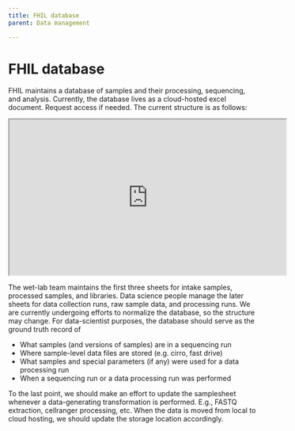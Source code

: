 ```yaml
---
title: FHIL database
parent: Data management

---
```


# FHIL database

FHIL maintains a database of samples and their processing, sequencing, and analysis. Currently, the database lives as a cloud-hosted excel document. Request access if needed. The current structure is as follows:

<iframe width="560" height="315" src='https://dbdiagram.io/e/68476925579a5a75f793c6f8/68476ac5579a5a75f793e6d6'> </iframe>

The wet-lab team maintains the first three sheets for intake samples, processed samples, and libraries. Data science people manage the later sheets for data collection runs, raw sample data, and processing runs. We are currently undergoing efforts to normalize the database, so the structure may change. For data-scientist purposes, the database should serve as the ground truth record of 

- What samples (and versions of samples) are in a sequencing run
- Where sample-level data files are stored (e.g. cirro, fast drive)
- What samples and special parameters (if any) were used for a data processing run
- When a sequencing run or a data processing run was performed

To the last point, we should make an effort to update the samplesheet whenever a data-generating transformation is performed. E.g., FASTQ extraction, cellranger processing, etc. When the data is moved from local to cloud hosting, we should update the storage location accordingly.
